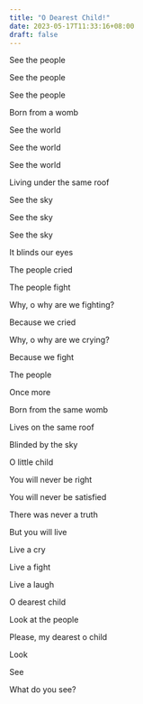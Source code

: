 ```yaml
---
title: "O Dearest Child!"
date: 2023-05-17T11:33:16+08:00
draft: false
---
```


See the people

See the people

See the people

Born from a womb


See the world

See the world

See the world

Living under the same roof

See the sky

See the sky

See the sky

It blinds our eyes

The people cried

The people fight

Why, o why are we fighting?

Because we cried

Why, o why are we crying?

Because we fight

The people

Once more

Born from the same womb

Lives on the same roof

Blinded by the sky

O little child

You will never be right

You will never be satisfied

There was never a truth

But you will live

Live a cry

Live a fight

Live a laugh

O dearest child

Look at the people

Please, my dearest o child

Look

See

What do you see?
